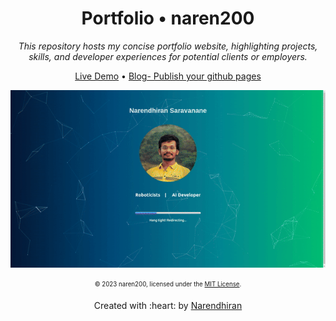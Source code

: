 

<div align="center">
  <h1>Portfolio • naren200</h1>
  <i>This repository hosts my concise portfolio website, highlighting projects, skills, and developer experiences for potential clients or employers.</i>

  <a href="https://naren200.github.io/">Live Demo</a>
  •
  <a href="https://naren200.github.io/blog/githubpagesportfolio">Blog- Publish your github pages</a>

<a href="https://naren200.github.io/about/"><img src="assets/demo_showcase.gif"></a>

<sub><sup>© 2023 naren200, licensed under the <a href="./LICENSE">MIT License</a>.</sup></sub>

</div>


<p align='center'>Created with :heart: by <a href="https://www.linkedin.com/in/narendhiran2000/">Narendhiran</a></p>